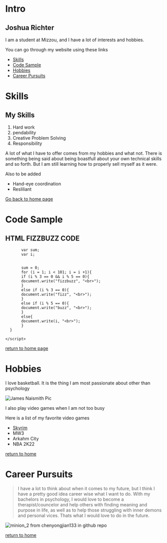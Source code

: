 <h1 id="intro">Intro</h1>


<h2 id="joshuarichter">Joshua Richter</h2>

<p>I am a student at Mizzou, and I have a lot of interests and hobbies.</p>

<p>You can go through my website using these links</p>

<ul>
<li><a href="./Skills.md">Skills</a></li>

<li><a href="./CodeSample.md">Code Sample</a></li>

<li><a href="./Hobbies.md">Hobbies</a></li>

<li><a href="./CareerPursuit.md">Career Pursuits</a></li>
</ul>

<h1 id="skills">Skills</h1>

<h2 id="myskills">My Skills</h2>

<ol>
<li>Hard work</li>

<li>pendability</li>

<li>Creative Problem Solving</li>

<li>Responsibility</li>
</ol>

<p>A lot of what I have to offer comes from my hobbies and what not. There is something being said about being boastfull about your own technical skills and so forth. But I am still learning how to properly sell myself as it were.</p>

<p>Also to be added</p>

<ul>
<li>Hand-eye coordination</li>

<li>Resliliant</li>
</ul>

<p><a href="./README.md">Go back to home page</a></p>

<h1 id="codesample">Code Sample</h1>

<h2 id="htmlfizzbuzzcode">HTML FIZZBUZZ CODE</h2>

<pre><code>       var sum;
       var i;


       sum = 0;
       for (i = 1; i &lt; 101; i = i +1){
       if (i % 3 == 0 &amp;&amp; i % 5 == 0){
       document.write("fizzbuzz", "&lt;br&gt;");
       }
       else if (i % 3 == 0){
       document.write("fizz", "&lt;br&gt;");
       }
       else if (i % 5 == 0){
       document.write("buzz", "&lt;br&gt;");
       }
       else{
       document.write(i, "&lt;br&gt;");
       }
  }

&lt;/script&gt;
</code></pre>

<p></body></p>

<p><a href="./README.md">return to home page</a></p>

<h1 id="hobbies">Hobbies</h1>

<p>I love basketball. It is the thing I am most passionate about other than psychology</p>

<p><img src="https://user-images.githubusercontent.com/101736848/158674081-14c54b38-51dc-4cb8-8974-b075ba04ee7b.jpg" alt="James Naismith Pic" /></p>

<p>I also play video games when I am not too busy</p>

<p>Here is a list of my favorite video games</p>

<ul>
<li><a href="https://elderscrolls.fandom.com/wiki/Skyrim">Skyrim</a></li>

<li>MW3</li>

<li>Arkahm City</li>

<li>NBA 2K22</li>
</ul>

<p><a href="./README.md">return to home</a></p>

<h1 id="careerpursuits">Career Pursuits</h1>

<blockquote>
  <p>I have a lot to think about when it comes to my future, but I think I have a pretty good idea career wise what I want to do. With my bachelors in psychology, I would love to become a therapist/councelor and help others with finding meaning and purpose in life, as well as to help those struggling with inner demons and personal vices. Thats what I would love to do in the future.</p>
</blockquote>

<p><img src="https://user-images.githubusercontent.com/101736848/158716166-428da810-5f57-424c-b294-f0c3f8f082e1.jpg" alt="minion_2" />
from chenyongjian133 in github repo</p>

<p><a href="./README.md">return to home</a></p>
